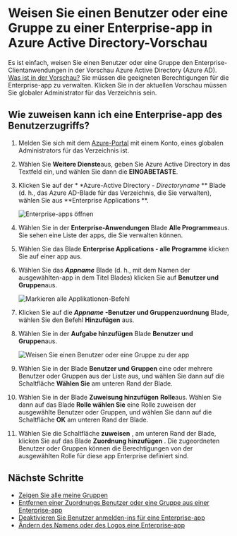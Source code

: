<properties
    pageTitle="Weisen Sie einen Benutzer oder eine Gruppe zu einer Enterprise-app in Azure Active Directory-Vorschau | Microsoft Azure"
    description="So markieren Sie eine app Enterprise So weisen Sie einen Benutzer oder eine Gruppe darauf in Azure Active Directory"
    services="active-directory"
    documentationCenter=""
    authors="curtand"
    manager="femila"
    editor=""/>

<tags
    ms.service="active-directory"
    ms.workload="identity"
    ms.tgt_pltfrm="na"
    ms.devlang="na"
    ms.topic="article"
    ms.date="10/03/2016"
    ms.author="curtand"/>

# <a name="assign-a-user-or-group-to-an-enterprise-app-in-azure-active-directory-preview"></a>Weisen Sie einen Benutzer oder eine Gruppe zu einer Enterprise-app in Azure Active Directory-Vorschau

Es ist einfach, weisen Sie einen Benutzer oder eine Gruppe den Enterprise-Clientanwendungen in der Vorschau Azure Active Directory (Azure AD). [Was ist in der Vorschau?](active-directory-preview-explainer.md) Sie müssen die geeigneten Berechtigungen für die Enterprise-app zu verwalten. Klicken Sie in der aktuellen Vorschau müssen Sie globaler Administrator für das Verzeichnis sein.

## <a name="how-do-i-assign-user-access-to-an-enterprise-app"></a>Wie zuweisen kann ich eine Enterprise-app des Benutzerzugriffs?

1. Melden Sie sich mit dem [Azure-Portal](https://portal.azure.com) mit einem Konto, eines globalen Administrators für das Verzeichnis ist.

2. Wählen Sie **Weitere Dienste**aus, geben Sie Azure Active Directory in das Textfeld ein, und wählen Sie dann die **EINGABETASTE**.

3. Klicken Sie auf der * *Azure-Active Directory - *Directoryname* ** Blade (d. h., das Azure AD-Blade für das Verzeichnis, die Sie verwalten), wählen Sie aus **Enterprise Applications **.

    ![Enterprise-apps öffnen](./media/active-directory-coreapps-assign-user-azure-portal/open-enterprise-apps.png)

4. Wählen Sie in der **Enterprise-Anwendungen** Blade **Alle Programme**aus. Sie sehen eine Liste der apps, die Sie verwalten können.

5. Wählen Sie das Blade **Enterprise Applications - alle Programme** klicken Sie auf einer app aus.

6. Wählen Sie das ***Appname*** Blade (d. h., mit dem Namen der ausgewählten-app in dem Titel Blades) klicken Sie auf **Benutzer und Gruppen**aus.

    ![Markieren alle Applikationen-Befehl](./media/active-directory-coreapps-assign-user-azure-portal/select-app-users.png)

7. Klicken Sie auf die ***Appname*** **-Benutzer und Gruppenzuordnung** Blade, wählen Sie den Befehl **Hinzufügen** aus.

8. Wählen Sie in der **Aufgabe hinzufügen** Blade **Benutzer und Gruppen**aus.

    ![Weisen Sie einen Benutzer oder eine Gruppe zu der app](./media/active-directory-coreapps-assign-user-azure-portal/assign-users.png)

9. Wählen Sie in der Blade **Benutzer und Gruppen** eine oder mehrere Benutzer oder Gruppen aus der Liste aus, und wählen Sie dann auf die Schaltfläche **Wählen Sie** am unteren Rand der Blade.

10. Wählen Sie in der Blade **Zuweisung hinzufügen** **Rolle**aus. Wählen Sie dann auf das Blade **Rolle wählen Sie** eine Rolle zuweisen der ausgewählte Benutzer oder Gruppen, und wählen Sie dann auf die Schaltfläche **OK** am unteren Rand der Blade.

11. Wählen Sie die Schaltfläche **zuweisen** , am unteren Rand der Blade, klicken Sie auf das Blade **Zuordnung hinzufügen** . Die zugeordneten Benutzer oder Gruppen können die Berechtigungen von der ausgewählten Rolle für diese app Enterprise definiert sind.

## <a name="next-steps"></a>Nächste Schritte

- [Zeigen Sie alle meine Gruppen](active-directory-groups-view-azure-portal.md)
- [Entfernen einer Zuordnungs Benutzer oder eine Gruppe aus einer Enterprise-app](active-directory-coreapps-remove-assignment-azure-portal.md)
- [Deaktivieren Sie Benutzer anmelden-ins für eine Enterprise-app](active-directory-coreapps-disable-app-azure-portal.md)
- [Ändern des Namens oder des Logos eine Enterprise-app](active-directory-coreapps-change-app-logo-user-azure-portal.md)
